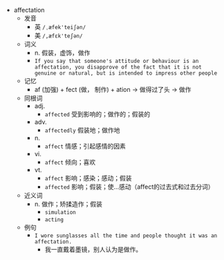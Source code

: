 - affectation
  - 发音
    - 英 `/ˌæfek'teiʃən/`
    - 美 `/,æfɛk'teʃən/`
  - 词义
    - n. 假装，虚饰，做作
    - `If you say that someone's attitude or behaviour is an affectation, you disapprove of the fact that it is not genuine or natural, but is intended to impress other people`
  - 记忆
    - af (加强) + fect (做， 制作) + ation → 做得过了头 → 做作
  - 同根词
    - adj.
      - `affected` 受到影响的；做作的；假装的
    - adv.
      - `affectedly` 假装地；做作地
    - n.
      - `affect` 情感；引起感情的因素
    - vi.
      - `affect` 倾向；喜欢
    - vt.
      - `affect` 影响；感染；感动；假装
      - `affected` 影响；假装；使…感动（affect的过去式和过去分词）
  - 近义词
    - n. 做作；矫揉造作；假装
      - `simulation`
      - `acting`
  - 例句
    - `I wore sunglasses all the time and people thought it was an affectation.`
      - 我一直戴着墨镜，别人认为是做作。

